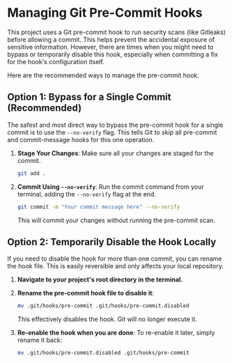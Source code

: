 # Managing Git Pre-Commit Hooks

This project uses a Git pre-commit hook to run security scans (like Gitleaks) before allowing a commit. This helps prevent the accidental exposure of sensitive information. However, there are times when you might need to bypass or temporarily disable this hook, especially when committing a fix for the hook's configuration itself.

Here are the recommended ways to manage the pre-commit hook.

## Option 1: Bypass for a Single Commit (Recommended)

The safest and most direct way to bypass the pre-commit hook for a single commit is to use the `--no-verify` flag. This tells Git to skip all pre-commit and commit-message hooks for this one operation.

1.  **Stage Your Changes**:
    Make sure all your changes are staged for the commit.
    ```bash
    git add .
    ```

2.  **Commit Using `--no-verify`**:
    Run the commit command from your terminal, adding the `--no-verify` flag at the end.
    ```bash
    git commit -m "Your commit message here" --no-verify
    ```
    This will commit your changes without running the pre-commit scan.

## Option 2: Temporarily Disable the Hook Locally

If you need to disable the hook for more than one commit, you can rename the hook file. This is easily reversible and only affects your local repository.

1.  **Navigate to your project's root directory in the terminal.**

2.  **Rename the pre-commit hook file to disable it**:
    ```bash
    mv .git/hooks/pre-commit .git/hooks/pre-commit.disabled
    ```
    This effectively disables the hook. Git will no longer execute it.

3.  **Re-enable the hook when you are done**:
    To re-enable it later, simply rename it back:
    ```bash
    mv .git/hooks/pre-commit.disabled .git/hooks/pre-commit
    ```

